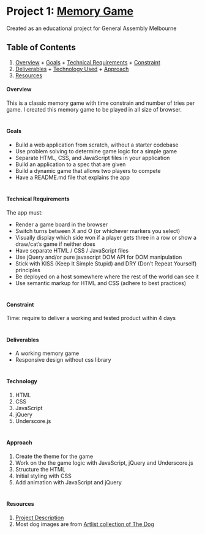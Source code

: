 # Project 1: [Memory Game](http://ivanyapeter.github.io/WDI-Project1-Memory_Game/)
Created as an educational project for General Assembly Melbourne

## Table of Contents
  1. [Overview](#overview)
    + [Goals](#goals)
    + [Technical Requirements](#technical-requirements)
    + [Constraint](#constraint)
  2. [Deliverables](#deliverables)
    + [Technology Used](#technology-used)
    + [Approach](#approach)
  3. [Resources](#resources)

#### Overview
This is a classic memory game with time constrain and number of tries per game. I created this memory game to be played in all size of browser.

# <a id="goals"></a>
#### Goals
* Build a web application from scratch, without a starter codebase
* Use problem solving to determine game logic for a simple game
* Separate HTML, CSS, and JavaScript files in your application
* Build an application to a spec that are given
* Build a dynamic game that allows two players to compete
* Have a README.md file that explains the app

# <a id="technical-requirements"></a>
#### Technical Requirements
The app must:
* Render a game board in the browser
* Switch turns between X and O (or whichever markers you select) 
* Visually display which side won if a player gets three in a row or show a draw/cat’s game if neither does
* Have separate HTML / CSS / JavaScript files
* Use jQuery and/or pure javascript DOM API for DOM manipulation
* Stick with KISS (Keep It Simple Stupid) and DRY (Don’t Repeat Yourself) principles
* Be deployed on a host somewhere where the rest of the world can see it
* Use semantic markup for HTML and CSS (adhere to best practices)

# <a id="constraint"></a>
#### Constraint
Time: require to deliver a working and tested product within 4 days

# <a id="deliverables"></a>
#### Deliverables
* A working memory game
* Responsive design without css library

# <a id="technology-used"></a>
#### Technology
1. HTML
2. CSS
3. JavaScript
4. jQuery
5. Underscore.js

# <a id="approach"></a>
#### Approach
1. Create the theme for the game
2. Work on the the game logic with JavaScript, jQuery and Underscore.js
3. Structure the HTML
4. Initial styling with CSS
5. Add animation with JavaScript and jQuery

# <a id="resource"></a>
#### Resources
1. [Project Description](https://gist.github.com/epoch/fa926c32b366044093f8)
2. Most dog images are from [Artlist collection of The Dog](http://www.thedogandfriends.com/)
